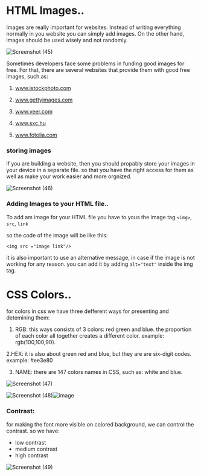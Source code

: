 # HTML Images..

Images are really important for websites. Instead of writing everything normally in you website you can simply add images. On the other hand, images should be used wisely and not randomly.

![Screenshot (45)](https://user-images.githubusercontent.com/70090232/92681090-569a7200-f335-11ea-9bef-268cd6ce18fe.png)

Sometimes developers face some problems in funding good images for free. For that, there are several websites that provide them with good free images, such as:

1. www.istockphoto.com

2. www.gettyimages.com

3. www.veer.com

4. www.sxc.hu

5. www.fotolia.com


### storing images

if you are building a website, then you should propably store your images in your device in a separate file. so that you have the right access for them as well as make your work easier and more orgnized.


![Screenshot (46)](https://user-images.githubusercontent.com/70090232/92682043-007afe00-f338-11ea-939e-d55956b9e312.png)

### Adding Images to your HTML file..

To add am image for your HTML file you have to yous the image tag `<img>`, `src`, `link`

so the code of the image will be like this:

`<img src ="image link"/>`

it is also important to use an alternative message, in case if the image is not working for any reason. you can add it by adding `alt="text"` inside the img tag.



# CSS Colors..

for colors in css we have three defferent ways for presenting and detemining them:

1. RGB: this ways consists of 3 colors: red green and blue. the proportion of each color all together creates a different color. example: rgb(100,100,90).

2.HEX: it is also about green red and blue, but they are are six-digit codes. example: #ee3e80

3. NAME: there are 147 colors names in CSS, such as: white and blue.


![Screenshot (47)](https://user-images.githubusercontent.com/70090232/92682933-3b7e3100-f33a-11ea-80a2-3975462c490c.png)


![Screenshot (48)](https://user-images.githubusercontent.com/70090232/92683516-c27fd900-f33b-11ea-8ea7-d6014f015b90.png)![image](https://user-images.githubusercontent.com/70090232/92683202-f27aac80-f33a-11ea-8bab-e572704bf6cd.png)


### Contrast:

for making the font more visible on colored background, we can control the contrast. so we have:

- low contrast
- medium contrast
- high contrast

![Screenshot (49)](https://user-images.githubusercontent.com/70090232/92683419-851b4b80-f33b-11ea-98e8-a0861820a238.png)

